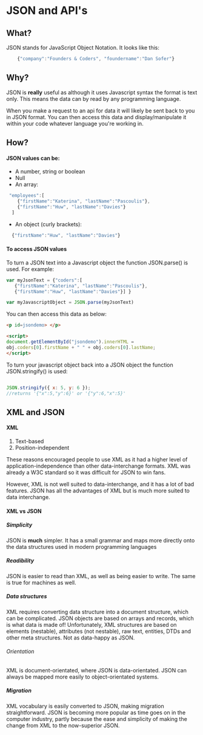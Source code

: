 # JSON and API's

## What?

JSON stands for JavaScript Object Notation. It looks like this:

```javascript
    {"company":"Founders & Coders", "foundername":"Dan Sofer"}
```

## Why?

JSON is **really** useful as although it uses Javascript syntax the format is text only. This means the data can by read by any programming language.

When you make a request to an api for data it will likely be sent back to you in JSON format. You can then access this data and display/manipulate it within your code whatever language you're working in.

## How?

#### JSON values can be:

- A number, string or boolean
- Null
- An array:

```javascript
 "employees":[
    {"firstName":"Katerina", "lastName":"Pascoulis"},
    {"firstName":"Huw", "lastName":"Davies"}
  ]
```
* An object (curly brackets):

```javascript
  {"firstName":"Huw", "lastName":"Davies"}
```

#### To access JSON values

To turn a JSON text into a Javascript object the function JSON.parse() is used. For example:

```javascript
var myJsonText = {"coders":[
   {"firstName":"Katerina", "lastName":"Pascoulis"},
   {"firstName":"Huw", "lastName":"Davies"}] }

var myJavascriptObject = JSON.parse(myJsonText)
```
You can then access this data as below:

```html
<p id=jsondemo> </p>

<script>
document.getElementById("jsondemo").innerHTML =
obj.coders[0].firstName + " " + obj.coders[0].lastName;
</script>
```

To turn your javascript object back into a JSON object the function JSON.stringify() is used:

```javascript

JSON.stringify({ x: 5, y: 6 });
//returns '{"x":5,"y":6}' or '{"y":6,"x":5}'

```

## XML and JSON

#### XML

1. Text-based
2. Position-independent

These reasons encouraged people to use XML as it had a higher level of
application-independence than other data-interchange formats. XML
was already a W3C standard so it was difficult for JSON to win fans.

However, XML is not well suited to data-interchange, and it has a lot of bad features.
JSON has all the advantages of XML but is much more suited to data
interchange.

#### XML vs JSON

##### Simplicity

JSON is **much** simpler. It has a small grammar and maps more directly
onto the data structures used in modern programming languages

##### Readibility

JSON is easier to read than XML, as well as being easier to write. The
same is true for machines as well.

##### Data structures

XML requires converting data structure into a document structure, which
can be complicated. JSON objects are based on arrays and records, which is
what data is made of! Unfortunately, XML structures are based on elements
(nestable), attributes (not nestable), raw text, entities, DTDs and other meta
structures. Not as data-happy as JSON.

###### Orientation

XML is document-orientated, where JSON is data-orientated. JSON can always
be mapped more easily to object-orientated systems.

##### Migration

XML vocabulary is easily converted to JSON, making migration straightforward.
JSON is becoming more popular as time goes on in the computer industry,
partly because the ease and simplicity of making the change from XML to
the now-superior JSON.


